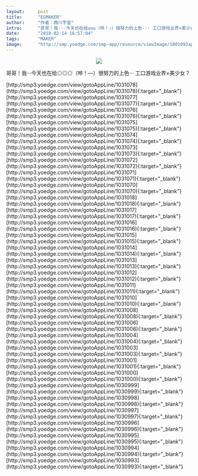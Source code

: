 ```yaml
---
layout:     post
title:      "EGMAKER"
author:     "作者：酉川宇宙"
intro:      "哥哥！我···今天也在给◎◎◎（哗！—）很努力的上色··· 工口游戏业界×美少女？"
date:       "2018-02-14 16:57:04"
tags:       "MAKER"
image:      "http://smp.yoedge.com/smp-app/resource/viewImage/1001092appline.png"
---
```

<div style="text-align: center">
<p><img src="http://smp.yoedge.com/smp-app/resource/viewImage/1001092appline.png"/></p>
</div>
<p class="post-meta">
<span>哥哥！我···今天也在给◎◎◎（哗！—）很努力的上色··· 工口游戏业界×美少女？</span>
</p>
[http://smp3.yoedge.com/view/gotoAppLine/1031078](http://smp3.yoedge.com/view/gotoAppLine/1031078){:target="_blank"}
[http://smp3.yoedge.com/view/gotoAppLine/1031077](http://smp3.yoedge.com/view/gotoAppLine/1031077){:target="_blank"}
[http://smp3.yoedge.com/view/gotoAppLine/1031076](http://smp3.yoedge.com/view/gotoAppLine/1031076){:target="_blank"}
[http://smp3.yoedge.com/view/gotoAppLine/1031075](http://smp3.yoedge.com/view/gotoAppLine/1031075){:target="_blank"}
[http://smp3.yoedge.com/view/gotoAppLine/1031074](http://smp3.yoedge.com/view/gotoAppLine/1031074){:target="_blank"}
[http://smp3.yoedge.com/view/gotoAppLine/1031073](http://smp3.yoedge.com/view/gotoAppLine/1031073){:target="_blank"}
[http://smp3.yoedge.com/view/gotoAppLine/1031072](http://smp3.yoedge.com/view/gotoAppLine/1031072){:target="_blank"}
[http://smp3.yoedge.com/view/gotoAppLine/1031071](http://smp3.yoedge.com/view/gotoAppLine/1031071){:target="_blank"}
[http://smp3.yoedge.com/view/gotoAppLine/1031070](http://smp3.yoedge.com/view/gotoAppLine/1031070){:target="_blank"}
[http://smp3.yoedge.com/view/gotoAppLine/1031018](http://smp3.yoedge.com/view/gotoAppLine/1031018){:target="_blank"}
[http://smp3.yoedge.com/view/gotoAppLine/1031017](http://smp3.yoedge.com/view/gotoAppLine/1031017){:target="_blank"}
[http://smp3.yoedge.com/view/gotoAppLine/1031016](http://smp3.yoedge.com/view/gotoAppLine/1031016){:target="_blank"}
[http://smp3.yoedge.com/view/gotoAppLine/1031015](http://smp3.yoedge.com/view/gotoAppLine/1031015){:target="_blank"}
[http://smp3.yoedge.com/view/gotoAppLine/1031014](http://smp3.yoedge.com/view/gotoAppLine/1031014){:target="_blank"}
[http://smp3.yoedge.com/view/gotoAppLine/1031013](http://smp3.yoedge.com/view/gotoAppLine/1031013){:target="_blank"}
[http://smp3.yoedge.com/view/gotoAppLine/1031012](http://smp3.yoedge.com/view/gotoAppLine/1031012){:target="_blank"}
[http://smp3.yoedge.com/view/gotoAppLine/1031011](http://smp3.yoedge.com/view/gotoAppLine/1031011){:target="_blank"}
[http://smp3.yoedge.com/view/gotoAppLine/1031010](http://smp3.yoedge.com/view/gotoAppLine/1031010){:target="_blank"}
[http://smp3.yoedge.com/view/gotoAppLine/1031008](http://smp3.yoedge.com/view/gotoAppLine/1031008){:target="_blank"}
[http://smp3.yoedge.com/view/gotoAppLine/1031006](http://smp3.yoedge.com/view/gotoAppLine/1031006){:target="_blank"}
[http://smp3.yoedge.com/view/gotoAppLine/1031004](http://smp3.yoedge.com/view/gotoAppLine/1031004){:target="_blank"}
[http://smp3.yoedge.com/view/gotoAppLine/1031003](http://smp3.yoedge.com/view/gotoAppLine/1031003){:target="_blank"}
[http://smp3.yoedge.com/view/gotoAppLine/1031001](http://smp3.yoedge.com/view/gotoAppLine/1031001){:target="_blank"}
[http://smp3.yoedge.com/view/gotoAppLine/1031000](http://smp3.yoedge.com/view/gotoAppLine/1031000){:target="_blank"}
[http://smp3.yoedge.com/view/gotoAppLine/1030999](http://smp3.yoedge.com/view/gotoAppLine/1030999){:target="_blank"}
[http://smp3.yoedge.com/view/gotoAppLine/1030998](http://smp3.yoedge.com/view/gotoAppLine/1030998){:target="_blank"}
[http://smp3.yoedge.com/view/gotoAppLine/1030997](http://smp3.yoedge.com/view/gotoAppLine/1030997){:target="_blank"}
[http://smp3.yoedge.com/view/gotoAppLine/1030996](http://smp3.yoedge.com/view/gotoAppLine/1030996){:target="_blank"}
[http://smp3.yoedge.com/view/gotoAppLine/1030995](http://smp3.yoedge.com/view/gotoAppLine/1030995){:target="_blank"}
[http://smp3.yoedge.com/view/gotoAppLine/1030994](http://smp3.yoedge.com/view/gotoAppLine/1030994){:target="_blank"}
[http://smp3.yoedge.com/view/gotoAppLine/1030993](http://smp3.yoedge.com/view/gotoAppLine/1030993){:target="_blank"}


